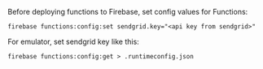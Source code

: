 Before deploying functions to Firebase, set config values for Functions:

```
firebase functions:config:set sendgrid.key="<api key from sendgrid>"
```

For emulator, set sendgrid key like this:

```
firebase functions:config:get > .runtimeconfig.json
```
